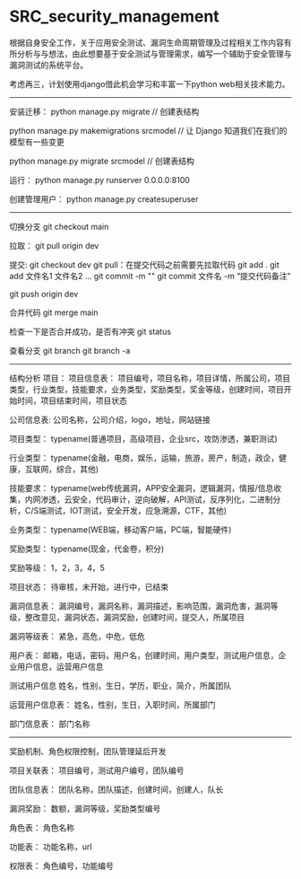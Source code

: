 # SRC_security_management
根据自身安全工作，关于应用安全测试、漏洞生命周期管理及过程相关工作内容有所分析与与想法，由此想要基于安全测试与管理需求，编写一个辅助于安全管理与漏洞测试的系统平台。

考虑再三，计划使用django借此机会学习和丰富一下python web相关技术能力。

---------------------------------------
安装迁移：
python manage.py migrate   // 创建表结构

python manage.py makemigrations srcmodel  // 让 Django 知道我们在我们的模型有一些变更

python manage.py migrate srcmodel   // 创建表结构

运行：
python manage.py runserver 0.0.0.0:8100

创建管理用户：
python manage.py createsuperuser

-------------------------------------
切换分支
git checkout main

拉取：
git pull origin dev

提交:
git checkout dev
git pull：在提交代码之前需要先拉取代码
git add .
git add 文件名1 文件名2 …
git commit -m ""
git commit 文件名 -m “提交代码备注”

git push origin dev

合并代码
git merge main

检查一下是否合并成功，是否有冲突
git status

查看分支
git branch
git branch -a

------------------------------------
结构分析
项目：
项目信息表：
项目编号，项目名称，项目详情，所属公司，项目类型，行业类型，技能要求，业务类型，奖励类型，奖金等级，创建时间，项目开始时间，项目结束时间，项目状态

公司信息表:
公司名称，公司介绍，logo，地址，网站链接

项目类型：
typename(普通项目，高级项目，企业src，攻防渗透，兼职测试)

行业类型：
typename(金融，电商，娱乐，运输，旅游，房产，制造，政企，健康，互联网，综合，其他)

技能要求：
typename(web传统漏洞，APP安全漏洞，逻辑漏洞，情报/信息收集，内网渗透，云安全，代码审计，逆向破解，API测试，反序列化，二进制分析，C/S端测试，IOT测试，安全开发，应急溯源，CTF，其他)

业务类型：
typename(WEB端，移动客户端，PC端，智能硬件)

奖励类型：
typename(现金，代金卷，积分)

奖励等级：
1，2，3，4，5

项目状态：
待审核，未开始，进行中，已结束

漏洞信息表：
漏洞编号，漏洞名称，漏洞描述，影响范围，漏洞危害，漏洞等级，整改意见，漏洞状态，漏洞奖励，创建时间，提交人，所属项目

漏洞等级表：
紧急，高危，中危，低危

用户表：
邮箱，电话，密码，用户名，创建时间，用户类型，测试用户信息，企业用户信息，运营用户信息

测试用户信息
姓名，性别，生日，学历，职业，简介，所属团队

运营用户信息表：
姓名，性别，生日，入职时间，所属部门

部门信息表：
部门名称

-----------------------------------
奖励机制、角色权限控制，团队管理延后开发

项目关联表：
项目编号，测试用户编号，团队编号

团队信息表：
团队名称，团队描述，创建时间，创建人，队长

漏洞奖励：
数额，漏洞等级，奖励类型编号

角色表：
角色名称

功能表：
功能名称，url

权限表：
角色编号，功能编号

